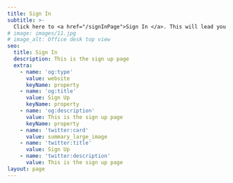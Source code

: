```yaml
---
title: Sign In
subtitle: >-
  Click here to <a href="/signInPage">Sign In </a>. This will lead you to a login page.
# image: images/11.jpg
# image_alt: Office desk top view
seo:
  title: Sign In
  description: This is the sign up page
  extra:
    - name: 'og:type'
      value: website
      keyName: property
    - name: 'og:title'
      value: Sign Up
      keyName: property
    - name: 'og:description'
      value: This is the sign up page
      keyName: property
    - name: 'twitter:card'
      value: summary_large_image
    - name: 'twitter:title'
      value: Sign Up
    - name: 'twitter:description'
      value: This is the sign up page
layout: page
---
```


<!-- <div >
      
  <div>
      <a href="/signInPage">Sign In </a>
  </div>
</div> -->
